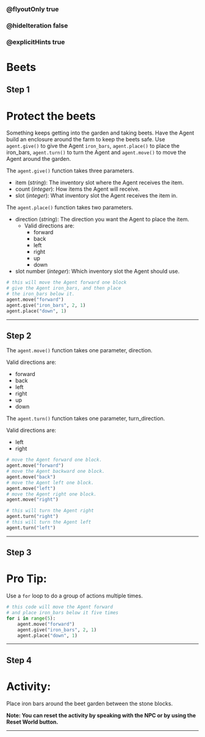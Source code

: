 ### @flyoutOnly true
### @hideIteration false
### @explicitHints true

# Beets

## Step 1
# Protect the beets
Something keeps getting into the garden and taking beets. Have the Agent build an enclosure around the farm to keep the beets safe. Use `agent.give()` to give the Agent `iron_bars`, `agent.place()` to place the iron_bars, `agent.turn()` to turn the Agent and `agent.move()` to move the Agent around the garden.

The `agent.give()` function takes three parameters.  

- item (*string*): The inventory slot where the Agent receives the item.
- count (*integer*): How items the Agent will receive.
- slot (*integer*): What inventory slot the Agent receives the item in.

The `agent.place()` function takes two parameters.  

- direction (*string*): The direction you want the Agent to place the item.
    - Valid directions are: 
        - forward
        - back
        - left
        - right
        - up
        - down
- slot number (*integer*): Which inventory slot the Agent should use.

```python
# this will move the Agent forward one block
# give the Agent iron_bars, and then place 
# the iron_bars below it.
agent.move("forward")
agent.give("iron_bars", 2, 1)
agent.place("down", 1)
```

---

## Step 2
The `agent.move()` function takes one parameter, direction.

Valid directions are: 
- forward
- back
- left
- right
- up
- down

The `agent.turn()` function takes one parameter, turn_direction.

Valid directions are: 
- left
- right

```python
# move the Agent forward one block.
agent.move("forward")
# move the Agent backward one block.
agent.move("back")
# move the Agent left one block.
agent.move("left")
# move the Agent right one block.
agent.move("right")

# this will turn the Agent right
agent.turn("right")
# this will turn the Agent left
agent.turn("left")
```

---

## Step 3
# Pro Tip:
Use a `for` loop to do a group of actions multiple times.

```python
# this code will move the Agent forward
# and place iron_bars below it five times
for i in range(5):
    agent.move("forward")
    agent.give("iron_bars", 2, 1)
    agent.place("down", 1)
```

---

## Step 4
# Activity:
Place iron bars around the beet garden between the stone blocks. 

**Note: You can reset the activity by speaking with the NPC or by using the Reset World button.**



---

